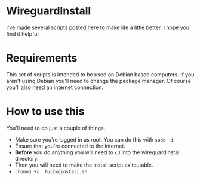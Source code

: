 # WireguardInstall

I've made several scripts posted here to make life a little better.
I hope you find it helpful

# Requirements 

This set of scripts is intended to be used on Debian based computers.
If you aren't using Debian you'll need to change the package manager.
Of course you'll also need an internet connection.

# How to use this

You'll need to do just a couple of things.
- Make sure you're logged in as root.  You can do this with `sudo -i`
- Ensure that you're connected to the internet.
- **Before** you do anything you will need to `cd` into the wireguardinstall directory.
- Then you will need to make the install script exitcutable.
- `chomod +x  fullwginstall.sh`
